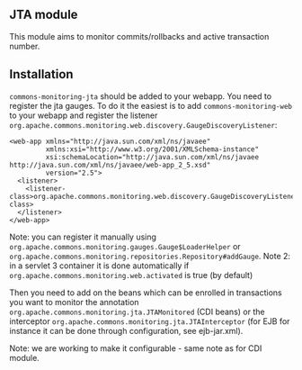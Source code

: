 <!---
Licensed to the Apache Software Foundation (ASF) under one
or more contributor license agreements.  See the NOTICE file
distributed with this work for additional information
regarding copyright ownership.  The ASF licenses this file
to you under the Apache License, Version 2.0 (the
"License"); you may not use this file except in compliance
with the License.  You may obtain a copy of the License at

  http://www.apache.org/licenses/LICENSE-2.0

Unless required by applicable law or agreed to in writing,
software distributed under the License is distributed on an
"AS IS" BASIS, WITHOUT WARRANTIES OR CONDITIONS OF ANY
KIND, either express or implied.  See the License for the
specific language governing permissions and limitations
under the License.
-->
## JTA module

This module aims to monitor commits/rollbacks and active transaction number.

## Installation

`commons-monitoring-jta` should be added to your webapp. You need to register the jta gauges. To do it the easiest is
to add `commons-monitoring-web` to your webapp and register the listener `org.apache.commons.monitoring.web.discovery.GaugeDiscoveryListener`:

    <web-app xmlns="http://java.sun.com/xml/ns/javaee"
             xmlns:xsi="http://www.w3.org/2001/XMLSchema-instance"
             xsi:schemaLocation="http://java.sun.com/xml/ns/javaee http://java.sun.com/xml/ns/javaee/web-app_2_5.xsd"
             version="2.5">
      <listener>
        <listener-class>org.apache.commons.monitoring.web.discovery.GaugeDiscoveryListener</listener-class>
      </listener>
    </web-app>

Note: you can register it manually using `org.apache.commons.monitoring.gauges.Gauge$LoaderHelper` or `org.apache.commons.monitoring.repositories.Repository#addGauge`.
Note 2: in a servlet 3 container it is done automatically if `org.apache.commons.monitoring.web.activated` is true (by default)

Then you need to add on the beans which can be enrolled in transactions you want to monitor the annotation
`org.apache.commons.monitoring.jta.JTAMonitored` (CDI beans) or the interceptor `org.apache.commons.monitoring.jta.JTAInterceptor`
(for EJB for instance it can be done through configuration, see ejb-jar.xml).

Note: we are working to make it configurable - same note as for CDI module.
